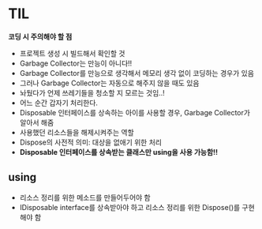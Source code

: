 # TIL
**코딩 시 주의해야 할 점**
- 프로젝트 생성 시 빌드해서 확인할 것
- Garbage Collector는 만능이 아니다!!
- Garbage Collector를 만능으로 생각해서 메모리 생각 없이 코딩하는 경우가 있음
- 그러나 Garbage Collector는 자동으로 해주지 않을 때도 있음
- 놔뒀다가 언제 쓰레기들을 청소할 지 모르는 것임..!
- 어느 순간 갑자기 처리한다.
- Disposable 인터페이스를 상속하는 아이를 사용할 경우, Garbage Collector가 알아서 해줌
- 사용했던 리소스들을 해제시켜주는 역할
- Dispose의 사전적 의미: 대상을 없애기 위한 처리
- **Disposable 인터페이스를 상속받는 클래스만 using을 사용 가능함!!**
## using
- 리소스 정리를 위한 메소드를 만들어두어야 함
- IDisposable interface를 상속받아야 하고 리소스 정리를 위한 Dispose()를 구현해야 함 
